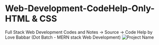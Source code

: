 # Web-Development-CodeHelp-Only-HTML & CSS
Full Stack Web Development Codes and Notes -> Source -> Code Help by Love Babbar 
(Dot Batch - MERN stack Web Development) 
![Project Name](https://user-images.githubusercontent.com/121122397/213859728-04b9c039-a685-425c-8469-3fb287a09aec.gif)
